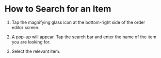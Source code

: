 # How to Search for an Item

1. Tap the magnifying glass icon at the bottom-right side of the order editor screen.

2. A pop-up will appear. Tap the search bar and enter the name of the item you are looking for. 

3. Select the relevant item. 